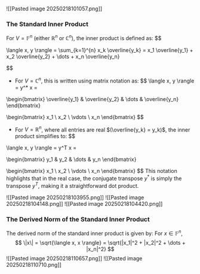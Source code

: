 ![[Pasted image 20250218101057.png]]
### The Standard Inner Product
For $V = \mathbb{F}^n$ (either $\mathbb{R}^n$ or $\mathbb{C}^n$), the inner product is defined as:
$$

\langle x, y \rangle = \sum_{k=1}^{n} x_k \overline{y_k} = x_1 \overline{y_1} + x_2 \overline{y_2} + \dots + x_n \overline{y_n}

$$
- For $V = \mathbb{C}^n$, this is written using matrix notation as:
$$
\langle x, y \rangle = y^* x =

\begin{bmatrix} \overline{y_1} & \overline{y_2} & \dots & \overline{y_n} \end{bmatrix}

\begin{bmatrix} x_1 \\ x_2 \\ \vdots \\ x_n \end{bmatrix}
$$
- For $V = \mathbb{R}^n$, where all entries are real $(\overline{y_k} = y_k)$, the inner product simplifies to:
$$

\langle x, y \rangle = y^T x =

\begin{bmatrix} y_1 & y_2 & \dots & y_n \end{bmatrix}

\begin{bmatrix} x_1 \\ x_2 \\ \vdots \\ x_n \end{bmatrix}
$$
This notation highlights that in the real case, the conjugate transpose $y^*$ is simply the transpose $y^T$, making it a straightforward dot product.

![[Pasted image 20250218103955.png]]
![[Pasted image 20250218104148.png]]
![[Pasted image 20250218104420.png]]
### The Derived Norm of the Standard Inner Product
The derived norm of the standard inner product is given by:
For $x \in \mathbb{F}^n$,
$$
\|x\| = \sqrt{\langle x, x \rangle} = \sqrt{|x_1|^2 + |x_2|^2 + \dots + |x_n|^2}
$$
![[Pasted image 20250218110657.png]]
![[Pasted image 20250218110710.png]]
